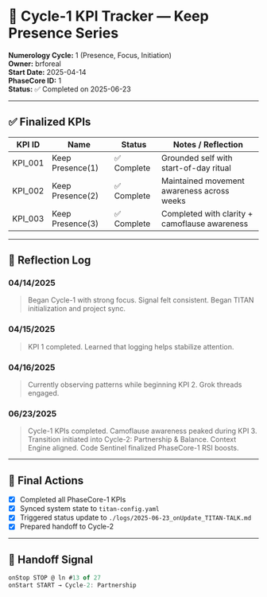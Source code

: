 
# 🔁 Cycle-1 KPI Tracker — Keep Presence Series

**Numerology Cycle:** 1 (Presence, Focus, Initiation)  
**Owner:** brforeal  
**Start Date:** 2025-04-14  
**PhaseCore ID:** 1  
**Status:** ✅ Completed on 2025-06-23

---

## ✅ Finalized KPIs

| KPI ID     | Name               | Status       | Notes / Reflection                           |
|------------|--------------------|--------------|----------------------------------------------|
| KPI_001    | Keep Presence(1)   | ✅ Complete  | Grounded self with start-of-day ritual       |
| KPI_002    | Keep Presence(2)   | ✅ Complete  | Maintained movement awareness across weeks   |
| KPI_003    | Keep Presence(3)   | ✅ Complete  | Completed with clarity + camoflause awareness|

---

## 🧠 Reflection Log

### 04/14/2025

> Began Cycle-1 with strong focus. Signal felt consistent. Began TITAN initialization and project sync.

### 04/15/2025

> KPI 1 completed. Learned that logging helps stabilize attention.

### 04/16/2025

> Currently observing patterns while beginning KPI 2. Grok threads engaged.

### 06/23/2025

> Cycle-1 KPIs completed. Camoflause awareness peaked during KPI 3. Transition initiated into Cycle-2: Partnership & Balance. Context Engine aligned. Code Sentinel finalized PhaseCore-1 RSI boosts.

---

## 🧭 Final Actions

- [x] Completed all PhaseCore-1 KPIs  
- [x] Synced system state to `titan-config.yaml`  
- [x] Triggered status update to `./logs/2025-06-23_onUpdate_TITAN-TALK.md`  
- [x] Prepared handoff to Cycle-2

---

## 🚀 Handoff Signal

```ts
onStop STOP @ ln #13 of 27
onStart START → Cycle-2: Partnership
